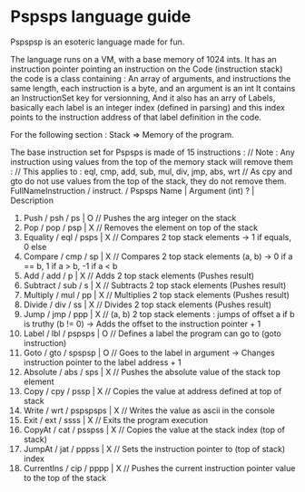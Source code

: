 # Pspsps language guide

Pspspsp is an esoteric language made for fun.

The language runs on a VM, with a base memory of 1024 ints.
It has an instruction pointer pointing an instruction on the Code (instruction stack)
the code is a class containing : An array of arguments, and instructions the same length, each instruction is a byte, and an argument is an int
	It contains an InstructionSet key for versionning,
	And it also has an arry of Labels, basically each label is an integer index (defined in parsing) 
		and this index points to the instruction address of that label definition in the code.

For the following section : Stack => Memory of the program.

The base instruction set for Pspsps is made of 15 instructions :
	// Note : Any instruction using values from the top of the memory stack will remove them :
	//     This applies to : eql, cmp, add, sub, mul, div, jmp, abs, wrt
	//	   As cpy and gto do not use values from the top of the stack, they do not remove them.
FullNameInstruction	/ instruct.	/ Pspsps Name	| Argument (int) ? | Description 
1.  Push			/ psh		/ ps			| O					 // Pushes the arg integer on the stack
2.  Pop				/ pop		/ psp			| X					 // Removes the element on top of the stack
3.  Equality		/ eql		/ psps			| X					 // Compares 2 top stack elements -> 1 if equals, 0 else
4.  Compare			/ cmp		/ sp			| X					 // Compares 2 top stack elements (a, b) -> 0 if a == b, 1 if a > b, -1 if a < b
5.  Add				/ add		/ p				| X					 // Adds 2 top stack elements		(Pushes result)
6.  Subtract		/ sub		/ s				| X					 // Subtracts 2 top stack elements	(Pushes result)
7.  Multiply		/ mul		/ pp			| X					 // Multiplies 2 top stack elements	(Pushes result)
8.  Divide			/ div		/ ss			| X					 // Divides 2 top stack elements	(Pushes result)
9.  Jump			/ jmp		/ ppp			| X					 // (a, b) 2 top stack elements : jumps of offset a if b is truthy (b != 0) -> Adds the offset to the instruction pointer + 1
10. Label			/ lbl		/ pspsps		| O					 // Defines a label the program can go to (goto instruction)
11. Goto			/ gto		/ spspsp		| O					 // Goes to the label in argument -> Changes instruction pointer to the label address + 1
12. Absolute		/ abs		/ sps			| X					 // Pushes the absolute value of the stack top element
13. Copy			/ cpy		/ pssp			| X					 // Copies the value at address defined at top of stack
14. Write			/ wrt		/ pspspsps		| X					 // Writes the value as ascii in the console
15. Exit			/ ext		/ ssss			| X					 // Exits the program execution
16. CopyAt			/ cat		/ psspss		| X					 // Copies the value at the stack index (top of stack)
17. JumpAt			/ jat		/ pppss			| X					 // Sets the instruction pointer to (top of stack) index
18. CurrentIns		/ cip		/ pppp			| X					 // Pushes the current instruction pointer value to the top of the stack